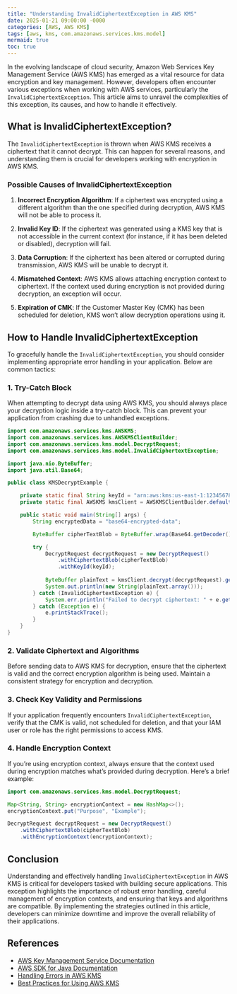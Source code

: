 ```yaml
---
title: "Understanding InvalidCiphertextException in AWS KMS"
date: 2025-01-21 09:00:00 -0000
categories: [AWS, AWS KMS]
tags: [aws, kms, com.amazonaws.services.kms.model]
mermaid: true
toc: true
---
```



In the evolving landscape of cloud security, Amazon Web Services Key Management Service (AWS KMS) has emerged as a vital resource for data encryption and key management. However, developers often encounter various exceptions when working with AWS services, particularly the `InvalidCiphertextException`. This article aims to unravel the complexities of this exception, its causes, and how to handle it effectively.

## What is InvalidCiphertextException?

The `InvalidCiphertextException` is thrown when AWS KMS receives a ciphertext that it cannot decrypt. This can happen for several reasons, and understanding them is crucial for developers working with encryption in AWS KMS.

### Possible Causes of InvalidCiphertextException

1. **Incorrect Encryption Algorithm**: If a ciphertext was encrypted using a different algorithm than the one specified during decryption, AWS KMS will not be able to process it.

2. **Invalid Key ID**: If the ciphertext was generated using a KMS key that is not accessible in the current context (for instance, if it has been deleted or disabled), decryption will fail.

3. **Data Corruption**: If the ciphertext has been altered or corrupted during transmission, AWS KMS will be unable to decrypt it.

4. **Mismatched Context**: AWS KMS allows attaching encryption context to ciphertext. If the context used during encryption is not provided during decryption, an exception will occur.

5. **Expiration of CMK**: If the Customer Master Key (CMK) has been scheduled for deletion, KMS won’t allow decryption operations using it.

## How to Handle InvalidCiphertextException

To gracefully handle the `InvalidCiphertextException`, you should consider implementing appropriate error handling in your application. Below are common tactics:

### 1. Try-Catch Block

When attempting to decrypt data using AWS KMS, you should always place your decryption logic inside a try-catch block. This can prevent your application from crashing due to unhandled exceptions.

```java
import com.amazonaws.services.kms.AWSKMS;
import com.amazonaws.services.kms.AWSKMSClientBuilder;
import com.amazonaws.services.kms.model.DecryptRequest;
import com.amazonaws.services.kms.model.InvalidCiphertextException;

import java.nio.ByteBuffer;
import java.util.Base64;

public class KMSDecryptExample {

    private static final String keyId = "arn:aws:kms:us-east-1:123456789012:key/abcd1234-a123-456a-a12b-a123b4cd56ef";
    private static final AWSKMS kmsClient = AWSKMSClientBuilder.defaultClient();

    public static void main(String[] args) {
        String encryptedData = "base64-encrypted-data";

        ByteBuffer cipherTextBlob = ByteBuffer.wrap(Base64.getDecoder().decode(encryptedData));

        try {
            DecryptRequest decryptRequest = new DecryptRequest()
                .withCiphertextBlob(cipherTextBlob)
                .withKeyId(keyId);
                
            ByteBuffer plainText = kmsClient.decrypt(decryptRequest).getPlaintext();
            System.out.println(new String(plainText.array()));
        } catch (InvalidCiphertextException e) {
            System.err.println("Failed to decrypt ciphertext: " + e.getMessage());
        } catch (Exception e) {
            e.printStackTrace();
        }
    }
}
```

### 2. Validate Ciphertext and Algorithms

Before sending data to AWS KMS for decryption, ensure that the ciphertext is valid and the correct encryption algorithm is being used. Maintain a consistent strategy for encryption and decryption.

### 3. Check Key Validity and Permissions

If your application frequently encounters `InvalidCiphertextException`, verify that the CMK is valid, not scheduled for deletion, and that your IAM user or role has the right permissions to access KMS.

### 4. Handle Encryption Context

If you’re using encryption context, always ensure that the context used during encryption matches what’s provided during decryption. Here’s a brief example:

```java
import com.amazonaws.services.kms.model.DecryptRequest;

Map<String, String> encryptionContext = new HashMap<>();
encryptionContext.put("Purpose", "Example");

DecryptRequest decryptRequest = new DecryptRequest()
    .withCiphertextBlob(cipherTextBlob)
    .withEncryptionContext(encryptionContext);

```

## Conclusion

Understanding and effectively handling `InvalidCiphertextException` in AWS KMS is critical for developers tasked with building secure applications. This exception highlights the importance of robust error handling, careful management of encryption contexts, and ensuring that keys and algorithms are compatible. By implementing the strategies outlined in this article, developers can minimize downtime and improve the overall reliability of their applications.

## References

- [AWS Key Management Service Documentation](https://docs.aws.amazon.com/kms/latest/developerguide/overview.html)
- [AWS SDK for Java Documentation](https://docs.aws.amazon.com/sdk-for-java/latest/developer-guide/home.html)
- [Handling Errors in AWS KMS](https://docs.aws.amazon.com/kms/latest/APIReference/API_Decrypt.html#API_Decrypt_Errors)
- [Best Practices for Using AWS KMS](https://docs.aws.amazon.com/kms/latest/developerguide/best-practices.html)
